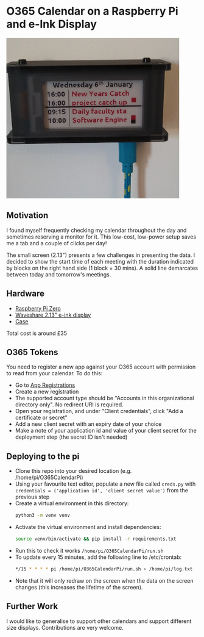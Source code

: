 # O365 Calendar on a Raspberry Pi and e-Ink Display

![A picture of the setup](O365CalendarPi.png)

## Motivation
I found myself frequently checking my calendar throughout the day and sometimes reserving a monitor for it. This low-cost, low-power setup saves me a tab and a couple of clicks per day!

The small screen (2.13") presents a few challenges in presenting the data. I decided to show the start time of each meeting with the duration indicated by blocks on the right hand side (1 block = 30 mins). A solid line demarcates between today and tomorrow's meetings.

## Hardware

* [Raspberry Pi Zero](https://thepihut.com/products/raspberry-pi-zero-w)
* [Waveshare 2.13" e-ink display](https://thepihut.com/products/three-colour-2-13-eink-display-phat-red-black-white)
* [Case](https://thepihut.com/products/pi-zero-case-for-waveshare-2-13-eink-display)

Total cost is around £35

## O365 Tokens
You need to register a new app against your O365 account with permission to read from your calendar. To do this:
* Go to [App Registrations](https://portal.azure.com/#blade/Microsoft_AAD_RegisteredApps/ApplicationsListBlade)
* Create a new registration
* The supported account type should be "Accounts in this organizational directory only". No redirect URI is required.
* Open your registration, and under "Client credentials", click "Add a certificate or secret"
* Add a new client secret with an expiry date of your choice
* Make a note of your application id and value of your client secret for the deployment step (the secret ID isn't needed)

## Deploying to the pi
* Clone this repo into your desired location (e.g. /home/pi/O365CalendarPi)
* Using your favourite text editor, populate a new file called `creds.py` with `credentials = ('application id', 'client secret value')` from the previous step
* Create a virtual environment in this directory:
  ```bash
  python3 -m venv venv
  ```
* Activate the virtual environment and install dependencies:
  ```bash
  source venv/bin/activate && pip install -r requirements.txt
  ```
* Run this to check it works `/home/pi/O365CalendarPi/run.sh`
* To update every 15 minutes, add the following line to /etc/crontab:
    ```bash
    */15 * * * * pi	/home/pi/O365CalendarPi/run.sh > /home/pi/log.txt
    ```
* Note that it will only redraw on the screen when the data on the screen changes (this increases the lifetime of the screen).


## Further Work

I would like to generalise to support other calendars and support different size displays. Contributions are very welcome.